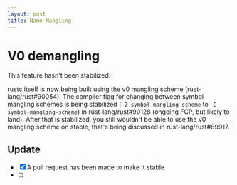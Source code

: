 ```yaml
---
layout: post
title: Name Mangling
---
```


# V0 demangling

This feature hasn't been stabilized:

rustc itself is now being built using the v0 mangling scheme (rust-lang/rust#90054).
The compiler flag for changing between symbol mangling schemes is being stabilized (`-Z symbol-mangling-scheme` to `-C symbol-mangling-scheme`) in rust-lang/rust#90128 (ongoing FCP, but likely to land).
After that is stabilized, you still wouldn't be able to use the v0 mangling scheme on stable, that's being discussed in rust-lang/rust#89917.

## Update

- [x] A pull request has been made to make it stable
- [ ] 
